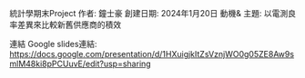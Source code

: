 統計學期末Project
作者: 鐘士豪
創建日期: 2024年1月20日
動機& 主題: 以電測良率差異來比較新舊供應商的積效

連結
Google slides連結:
https://docs.google.com/presentation/d/1HXuigjkItZsVznjWO0g05ZE8Aw9smlM48ki8pPCUuvE/edit?usp=sharing
